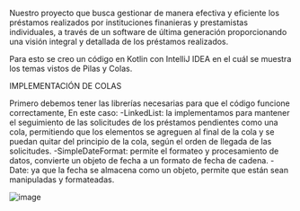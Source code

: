 Nuestro proyecto que busca gestionar de manera efectiva y eficiente los préstamos realizados por instituciones finanieras y prestamistas individuales, a través de un software de última generación proporcionando una visión integral y detallada de los préstamos realizados.

Para esto se creo un código en Kotlin con IntelliJ IDEA en el cuál se muestra los temas vistos de Pilas y Colas.


IMPLEMENTACIÓN DE COLAS

Primero debemos tener las librerías necesarias para que el código funcione correctamente, En este caso: 
-LinkedList: la implementamos para mantener el seguimiento de las solicitudes de los préstamos pendientes como una cola, permitiendo que los elementos se agreguen al final de la cola y se puedan quitar del principio de la cola, según el orden de llegada de las solicitudes.
-SimpleDateFormat: permite el formateo y procesamiento de datos, convierte un objeto de fecha a un formato de fecha de cadena.
-Date: ya que la fecha se almacena como un objeto, permite que están sean manipuladas y formateadas.


![image](https://github.com/LauraP30/Proyecto-Gestion-Prestamos/assets/87994943/df371136-3439-46a0-972e-984fbb4fdd43)

